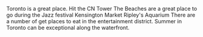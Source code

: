 Toronto is a great place.
Hit the CN Tower
The Beaches are a great place to go during the Jazz festival
Kensington Market
Ripley's Aquarium 
There are a number of get places to eat in the entertainment district.
Summer in Toronto can be exceptional along the waterfront.

